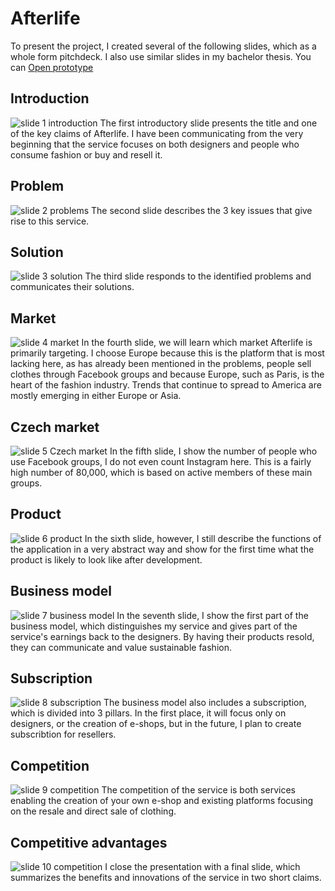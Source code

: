 # Afterlife
To present the project, I created several of the following slides, which as a whole form pitchdeck. I also use similar slides in my bachelor thesis.
You can [Open prototype](https://www.figma.com/proto/FJZ6pTPnp5Fmd6ZNJuhmjd/Afterlife?page-id=22%3A4&node-id=684%3A31120&viewport=1266%2C168%2C0.02&scaling=scale-down&starting-point-node-id=714%3A25533&show-proto-sidebar=1)

## Introduction
![slide 1 introduction](img/slide-1.png)
The first introductory slide presents the title and one of the key claims of Afterlife. I have been communicating from the very beginning that the service focuses on both designers and people who consume fashion or buy and resell it.

## Problem
![slide 2 problems](img/slide-2.png)
The second slide describes the 3 key issues that give rise to this service.

## Solution
![slide 3 solution](img/slide-3.png)
The third slide responds to the identified problems and communicates their solutions.

## Market
![slide 4 market](img/slide-4.png)
In the fourth slide, we will learn which market Afterlife is primarily targeting. I choose Europe because this is the platform that is most lacking here, as has already been mentioned in the problems, people sell clothes through Facebook groups and because Europe, such as Paris, is the heart of the fashion industry. Trends that continue to spread to America are mostly emerging in either Europe or Asia.

## Czech market
![slide 5 Czech market](img/slide-5.png)
In the fifth slide, I show the number of people who use Facebook groups, I do not even count Instagram here. This is a fairly high number of 80,000, which is based on active members of these main groups.

## Product
![slide 6 product](img/slide-6.png)
In the sixth slide, however, I still describe the functions of the application in a very abstract way and show for the first time what the product is likely to look like after development.

## Business model
![slide 7 business model](img/slide-7.png)
In the seventh slide, I show the first part of the business model, which distinguishes my service and gives part of the service's earnings back to the designers. By having their products resold, they can communicate and value sustainable fashion.

## Subscription
![slide 8 subscription](img/slide-8.png)
The business model also includes a subscription, which is divided into 3 pillars. In the first place, it will focus only on designers, or the creation of e-shops, but in the future, I plan to create subscribtion for resellers.

## Competition
![slide 9 competition](img/slide-9.png)
The competition of the service is both services enabling the creation of your own e-shop and existing platforms focusing on the resale and direct sale of clothing.

## Competitive advantages
![slide 10 competition](img/slide-10.png)
I close the presentation with a final slide, which summarizes the benefits and innovations of the service in two short claims.
